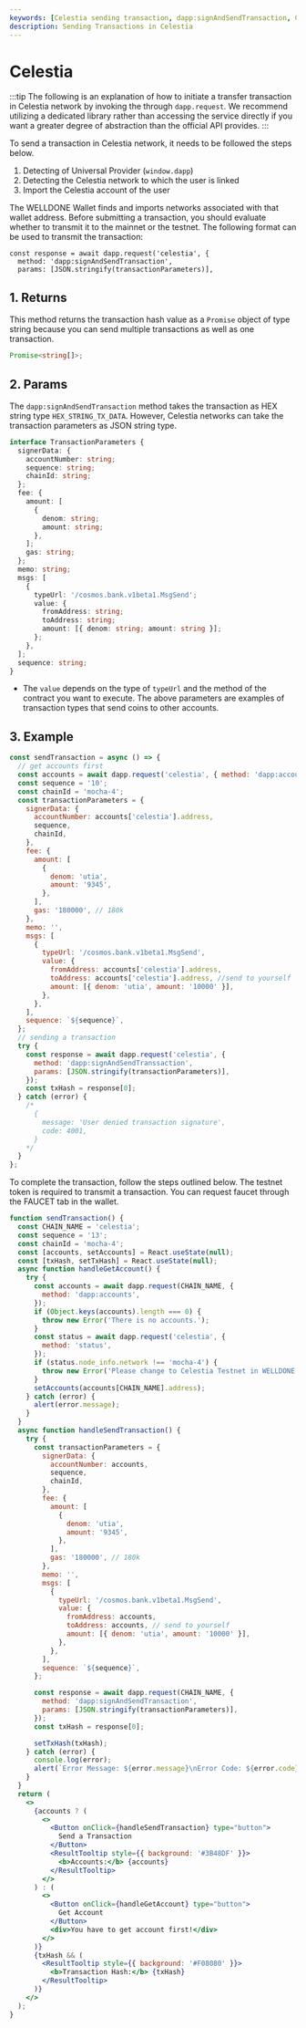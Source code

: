 ```yaml
---
keywords: [Celestia sending transaction, dapp:signAndSendTransaction, Celestia]
description: Sending Transactions in Celestia
---
```


# Celestia

:::tip
The following is an explanation of how to initiate a transfer transaction in Celestia network by invoking the through `dapp.request`. We recommend utilizing a dedicated library rather than accessing the service directly if you want a greater degree of abstraction than the official API provides.
:::

To send a transaction in Celestia network, it needs to be followed the steps below.

1. Detecting of Universal Provider (`window.dapp`)
2. Detecting the Celestia network to which the user is linked
3. Import the Celestia account of the user

The WELLDONE Wallet finds and imports networks associated with that wallet address. Before submitting a transaction, you should evaluate whether to transmit it to the mainnet or the testnet. The following format can be used to transmit the transaction:

```tsx
const response = await dapp.request('celestia', {
  method: 'dapp:signAndSendTransaction',
  params: [JSON.stringify(transactionParameters)],
```

## 1. Returns

This method returns the transaction hash value as a `Promise` object of type string because you can send multiple transactions as well as one transaction.

```typescript
Promise<string[]>;
```

## 2. Params

The `dapp:signAndSendTransaction` method takes the transaction as HEX string type `HEX_STRING_TX_DATA`. However, Celestia networks can take the transaction parameters as JSON string type.

```typescript
interface TransactionParameters {
  signerData: {
    accountNumber: string;
    sequence: string;
    chainId: string;
  };
  fee: {
    amount: [
      {
        denom: string;
        amount: string;
      },
    ];
    gas: string;
  };
  memo: string;
  msgs: [
    {
      typeUrl: '/cosmos.bank.v1beta1.MsgSend';
      value: {
        fromAddress: string;
        toAddress: string;
        amount: [{ denom: string; amount: string }];
      };
    },
  ];
  sequence: string;
}
```

- The `value` depends on the type of `typeUrl` and the method of the contract you want to execute. The above parameters are examples of transaction types that send coins to other accounts.

## 3. Example

```javascript
const sendTransaction = async () => {
  // get accounts first
  const accounts = await dapp.request('celestia', { method: 'dapp:accounts' });
  const sequence = '10';
  const chainId = 'mocha-4';
  const transactionParameters = {
    signerData: {
      accountNumber: accounts['celestia'].address,
      sequence,
      chainId,
    },
    fee: {
      amount: [
        {
          denom: 'utia',
          amount: '9345',
        },
      ],
      gas: '180000', // 180k
    },
    memo: '',
    msgs: [
      {
        typeUrl: '/cosmos.bank.v1beta1.MsgSend',
        value: {
          fromAddress: accounts['celestia'].address,
          toAddress: accounts['celestia'].address, //send to yourself
          amount: [{ denom: 'utia', amount: '10000' }],
        },
      },
    ],
    sequence: `${sequence}`,
  };
  // sending a transaction
  try {
    const response = await dapp.request('celestia', {
      method: 'dapp:signAndSendTranssaction',
      params: [JSON.stringify(transactionParameters)],
    });
    const txHash = response[0];
  } catch (error) {
    /* 
      {
        message: 'User denied transaction signature',
        code: 4001,
      }
    */
  }
};
```

To complete the transaction, follow the steps outlined below. The testnet token is required to transmit a transaction. You can request faucet through the FAUCET tab in the wallet.

```jsx live
function sendTransaction() {
  const CHAIN_NAME = 'celestia';
  const sequence = '13';
  const chainId = 'mocha-4';
  const [accounts, setAccounts] = React.useState(null);
  const [txHash, setTxHash] = React.useState(null);
  async function handleGetAccount() {
    try {
      const accounts = await dapp.request(CHAIN_NAME, {
        method: 'dapp:accounts',
      });
      if (Object.keys(accounts).length === 0) {
        throw new Error('There is no accounts.');
      }
      const status = await dapp.request('celestia', {
        method: 'status',
      });
      if (status.node_info.network !== 'mocha-4') {
        throw new Error('Please change to Celestia Testnet in WELLDONE Wallet');
      }
      setAccounts(accounts[CHAIN_NAME].address);
    } catch (error) {
      alert(error.message);
    }
  }
  async function handleSendTransaction() {
    try {
      const transactionParameters = {
        signerData: {
          accountNumber: accounts,
          sequence,
          chainId,
        },
        fee: {
          amount: [
            {
              denom: 'utia',
              amount: '9345',
            },
          ],
          gas: '180000', // 180k
        },
        memo: '',
        msgs: [
          {
            typeUrl: '/cosmos.bank.v1beta1.MsgSend',
            value: {
              fromAddress: accounts,
              toAddress: accounts, // send to yourself
              amount: [{ denom: 'utia', amount: '10000' }],
            },
          },
        ],
        sequence: `${sequence}`,
      };

      const response = await dapp.request(CHAIN_NAME, {
        method: 'dapp:signAndSendTransaction',
        params: [JSON.stringify(transactionParameters)],
      });
      const txHash = response[0];

      setTxHash(txHash);
    } catch (error) {
      console.log(error);
      alert(`Error Message: ${error.message}\nError Code: ${error.code}`);
    }
  }
  return (
    <>
      {accounts ? (
        <>
          <Button onClick={handleSendTransaction} type="button">
            Send a Transaction
          </Button>
          <ResultTooltip style={{ background: '#3B48DF' }}>
            <b>Accounts:</b> {accounts}
          </ResultTooltip>
        </>
      ) : (
        <>
          <Button onClick={handleGetAccount} type="button">
            Get Account
          </Button>
          <div>You have to get account first!</div>
        </>
      )}
      {txHash && (
        <ResultTooltip style={{ background: '#F08080' }}>
          <b>Transaction Hash:</b> {txHash}
        </ResultTooltip>
      )}
    </>
  );
}
```
